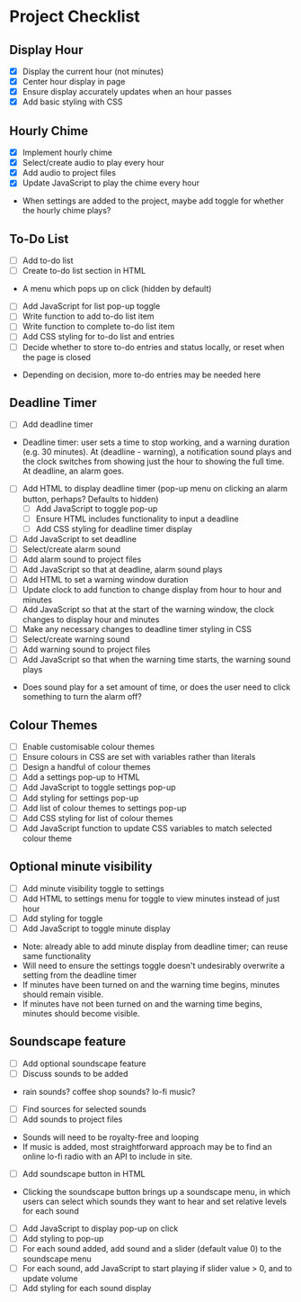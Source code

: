 # Project Checklist

## Display Hour

- [x] Display the current hour (not minutes)
- [x] Center hour display in page
- [x] Ensure display accurately updates when an hour passes
- [x] Add basic styling with CSS

## Hourly Chime

- [x] Implement hourly chime
- [x] Select/create audio to play every hour
- [x] Add audio to project files
- [x] Update JavaScript to play the chime every hour
- When settings are added to the project, maybe add toggle for whether the hourly chime plays?

## To-Do List

- [ ] Add to-do list
- [ ] Create to-do list section in HTML
- A menu which pops up on click (hidden by default)
- [ ] Add JavaScript for list pop-up toggle
- [ ] Write function to add to-do list item
- [ ] Write function to complete to-do list item
- [ ] Add CSS styling for to-do list and entries
- [ ] Decide whether to store to-do entries and status locally, or reset when the page is closed
- Depending on decision, more to-do entries may be needed here

## Deadline Timer

- [ ] Add deadline timer
- Deadline timer: user sets a time to stop working, and a warning duration (e.g. 30 minutes). At (deadline - warning), a notification sound plays and the clock switches from showing just the hour to showing the full time. At deadline, an alarm goes.
- [ ] Add HTML to display deadline timer (pop-up menu on clicking an alarm button, perhaps? Defaults to hidden)
  - [ ] Add JavaScript to toggle pop-up
  - [ ] Ensure HTML includes functionality to input a deadline
  - [ ] Add CSS styling for deadline timer display
- [ ] Add JavaScript to set deadline
- [ ] Select/create alarm sound
- [ ] Add alarm sound to project files
- [ ] Add JavaScript so that at deadline, alarm sound plays
- [ ] Add HTML to set a warning window duration
- [ ] Update clock to add function to change display from hour to hour and minutes
- [ ] Add JavaScript so that at the start of the warning window, the clock changes to display hour and minutes
- [ ] Make any necessary changes to deadline timer styling in CSS
- [ ] Select/create warning sound
- [ ] Add warning sound to project files
- [ ] Add JavaScript so that when the warning time starts, the warning sound plays
- Does sound play for a set amount of time, or does the user need to click something to turn the alarm off?

## Colour Themes

- [ ] Enable customisable colour themes
- [ ] Ensure colours in CSS are set with variables rather than literals
- [ ] Design a handful of colour themes
- [ ] Add a settings pop-up to HTML
- [ ] Add JavaScript to toggle settings pop-up
- [ ] Add styling for settings pop-up
- [ ] Add list of colour themes to settings pop-up
- [ ] Add CSS styling for list of colour themes
- [ ] Add JavaScript function to update CSS variables to match selected colour theme

## Optional minute visibility

- [ ] Add minute visibility toggle to settings
- [ ] Add HTML to settings menu for toggle to view minutes instead of just hour
- [ ] Add styling for toggle
- [ ] Add JavaScript to toggle minute display
- Note: already able to add minute display from deadline timer; can reuse same functionality
- Will need to ensure the settings toggle doesn't undesirably overwrite a setting from the deadline timer
- If minutes have been turned on and the warning time begins, minutes should remain visible.
- If minutes have not been turned on and the warning time begins, minutes should become visible.

## Soundscape feature

- [ ] Add optional soundscape feature
- [ ] Discuss sounds to be added
- rain sounds? coffee shop sounds? lo-fi music?
- [ ] Find sources for selected sounds
- [ ] Add sounds to project files
- Sounds will need to be royalty-free and looping
- If music is added, most straightforward approach may be to find an online lo-fi radio with an API to include in site.
- [ ] Add soundscape button in HTML
- Clicking the soundscape button brings up a soundscape menu, in which users can select which sounds they want to hear and set relative levels for each sound
- [ ] Add JavaScript to display pop-up on click
- [ ] Add styling to pop-up
- [ ] For each sound added, add sound and a slider (default value 0) to the soundscape menu
- [ ] For each sound, add JavaScript to start playing if slider value > 0, and to update volume
- [ ] Add styling for each sound display

